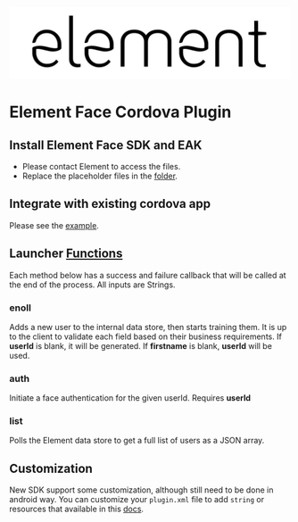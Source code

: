 ![element](../images/element.png "element")
# Element Face Cordova Plugin

## Install Element Face SDK and EAK
- Please contact Element to access the files.
- Replace the placeholder files in the [folder](./src/android).

## Integrate with existing cordova app
Please see the [example](../element-cordova-face-sdk-example/readme_images/README.md).

## Launcher [Functions](./www/element.js)
Each method below has a success and failure callback that will be called at the end of the process. All inputs are Strings.

### enoll
Adds a new user to the internal data store, then starts training them. It is up to the client to validate each field based on their business requirements.
If **userId** is blank, it will be generated. If **firstname** is blank, **userId** will be used.

### auth
Initiate a face authentication for the given userId.
Requires **userId**

### list
Polls the Element data store to get a full list of users as a JSON array.

## Customization
New SDK support some customization, although still need to be done in android way. You can customize your `plugin.xml` file to add `string` or resources that available in this [docs](https://github.com/Element1/element-face-sdk-android/blob/master/docs/element-face-ui.md).
